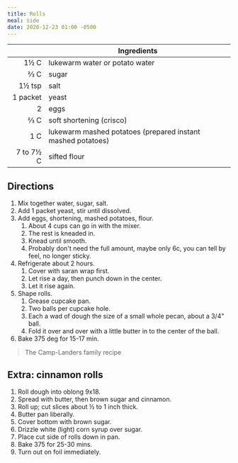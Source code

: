 ```yaml
---
title: Rolls
meal: side
date: 2020-12-23 01:00 -0500
---
```


|| Ingredients |
|-:|-|
1½ C      | lukewarm water or potato water
⅔ C       | sugar
1½ tsp    | salt
1 packet  | yeast
2         | eggs
⅔ C       | soft shortening (crisco)
1 C       | lukewarm mashed potatoes (prepared instant mashed potatoes)
7 to 7½ C | sifted flour

## Directions

1. Mix together water, sugar, salt.
2. Add 1 packet yeast, stir until dissolved.
3. Add eggs, shortening, mashed potatoes, flour.
   1. About 4 cups can go in with the mixer.
   2. The rest is kneaded in.
   3. Knead until smooth.
   4. Probably don't need the full amount, maybe only 6c, you can tell by feel, no longer sticky.
4. Refrigerate about 2 hours.
   1. Cover with saran wrap first.
   2. Let rise a day, then punch down in the center.
   3. Let it rise again.
5. Shape rolls.
   1. Grease cupcake pan.
   2. Two balls per cupcake hole.
   3. Each a wad of dough the size of a small whole pecan, about a 3/4" ball.
   4. Fold it over and over with a little butter in to the center of the ball.
6. Bake 375 deg for 15-17 min.

> The Camp-Landers family recipe

## Extra: cinnamon rolls

1. Roll dough into oblong 9x18.
2. Spread with butter, then brown sugar and cinnamon.
3. Roll up; cut slices about ½ to 1 inch thick.
4. Butter pan liberally.
5. Cover bottom with brown sugar.
6. Drizzle white (light) corn syrup over sugar.
7. Place cut side of rolls down in pan.
8. Bake 375 for 25-30 mins.
9. Turn out on foil immediately.


